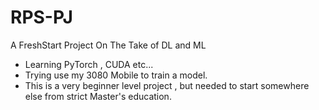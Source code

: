 # RPS-PJ
A FreshStart Project On The Take of DL and ML

- Learning PyTorch , CUDA etc...
- Trying use my 3080 Mobile to train a model.
- This is a very beginner level project , but needed to start somewhere else from strict Master's education.
